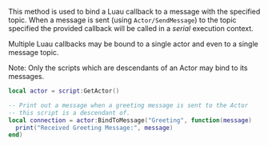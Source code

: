 This method is used to bind a Luau callback to a message with the
specified topic. When a message is sent (using `Actor/SendMessage`) to the
topic specified the provided callback will be called in a *serial*
execution context.

Multiple Luau callbacks may be bound to a single actor and even to a
single message topic.

Note: Only the scripts which are descendants of an Actor may bind to its
messages.
```lua
local actor = script:GetActor()

-- Print out a message when a greeting message is sent to the Actor
-- this script is a descendant of.
local connection = actor:BindToMessage("Greeting", function(message)
  print("Received Greeting Message:", message)
end)
```